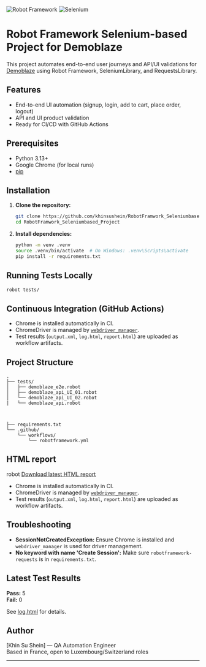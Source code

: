 ![Robot Framework](https://img.shields.io/badge/Robot%20Framework-7.3.2-brightgreen)
![Selenium](https://img.shields.io/badge/Selenium-4.37.0-blue)

# Robot Framework Selenium-based Project for Demoblaze

This project automates end-to-end user journeys and API/UI validations for [Demoblaze](https://www.demoblaze.com/) using Robot Framework, SeleniumLibrary, and RequestsLibrary.

## Features

- End-to-end UI automation (signup, login, add to cart, place order, logout)
- API and UI product validation
- Ready for CI/CD with GitHub Actions

## Prerequisites

- Python 3.13+
- Google Chrome (for local runs)
- [pip](https://pip.pypa.io/en/stable/)

## Installation

1. **Clone the repository:**
   ```sh
   git clone https://github.com/khinsushein/RobotFramwork_Seleniumbased_Project.git
   cd RobotFramwork_Seleniumbased_Project
   ```

2. **Install dependencies:**
   ```sh
   python -m venv .venv
   source .venv/bin/activate  # On Windows: .venv\Scripts\activate
   pip install -r requirements.txt
   ```

## Running Tests Locally

```sh
robot tests/
```

## Continuous Integration (GitHub Actions)

- Chrome is installed automatically in CI.
- ChromeDriver is managed by [`webdriver_manager`](https://github.com/SergeyPirogov/webdriver_manager).
- Test results (`output.xml`, `log.html`, `report.html`) are uploaded as workflow artifacts.

## Project Structure

```
.
├── tests/
│   ├── demoblaze_e2e.robot
│   ├── demoblaze_api_UI_01.robot
│   └── demoblaze_api_UI_02.robot
|   └── demoblaze_api.robot
    


├── requirements.txt
└── .github/
    └── workflows/
        └── robotframework.yml
```

## HTML report
robot  [Download latest HTML report](https://github.com/khinsushein/RobotFramwork_Seleniumbased_Project/actions)
-  Chrome is installed automatically in CI.
- ChromeDriver is managed by [`webdriver_manager`](https://github.com/SergeyPirogov/webdriver_manager).
- Test results (`output.xml`, `log.html`, `report.html`) are uploaded as workflow artifacts.


## Troubleshooting

- **SessionNotCreatedException:** Ensure Chrome is installed and `webdriver_manager` is used for driver management.
- **No keyword with name 'Create Session':** Make sure `robotframework-requests` is in `requirements.txt`.

## Latest Test Results

**Pass:** 5  
**Fail:** 0  

See [log.html](https://github.com/khinsushein/RobotFramwork_Seleniumbased_Project/actions) for details.

## Author
[Khin Su Shein] — QA Automation Engineer  
Based in France, open to Luxembourg/Switzerland roles





---

